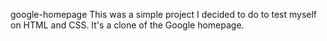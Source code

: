google-homepage
This was a simple project I decided to do to test myself on HTML and CSS. It's a clone of the Google homepage.


